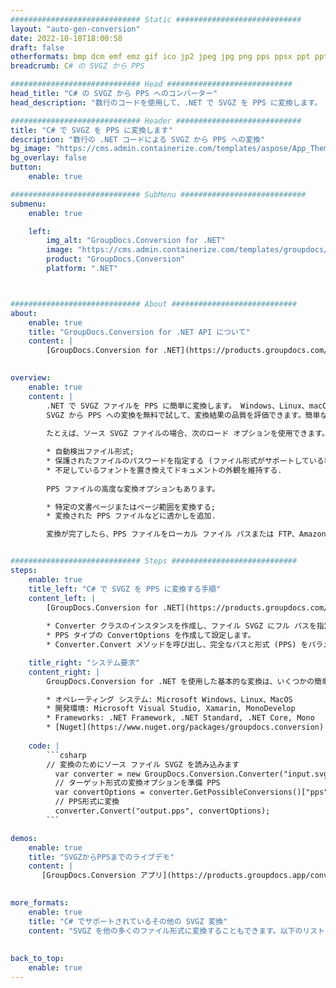 ```yaml
---
############################# Static ############################
layout: "auto-gen-conversion"
date: 2022-10-18T18:00:58
draft: false
otherformats: bmp dcm emf emz gif ico jp2 jpeg jpg png pps ppsx ppt pptx psb psd svg svgz tga tif tiff webp wmf wmz
breadcrumb: C# の SVGZ から PPS

############################# Head ############################
head_title: "C# の SVGZ から PPS へのコンバーター"
head_description: "数行のコードを使用して、.NET で SVGZ を PPS に変換します。 GroupDocs ドキュメント変換 API を使用して、160 を超えるファイル形式を変換します。"

############################# Header ############################
title: "C# で SVGZ を PPS に変換します"
description: "数行の .NET コードによる SVGZ から PPS への変換"
bg_image: "https://cms.admin.containerize.com/templates/aspose/App_Themes/V3/images/bg/header1.png"
bg_overlay: false
button:
    enable: true

############################# SubMenu ############################
submenu:
    enable: true

    left:
        img_alt: "GroupDocs.Conversion for .NET"
        image: "https://cms.admin.containerize.com/templates/groupdocs/images/product-logos/90x90-noborder/groupdocs-conversion-net.png"
        product: "GroupDocs.Conversion"
        platform: ".NET"



############################# About ############################
about:
    enable: true
    title: "GroupDocs.Conversion for .NET API について"
    content: |
        [GroupDocs.Conversion for .NET](https://products.groupdocs.com/conversion/net/) を使用して、Microsoft Word、Excel、PowerPoint、PDF、Visio、およびその他の形式を変換できます。 GroupDocs.Conversion は、高いパフォーマンスが要求されるバックエンドおよび内部システムに適したスタンドアロン API です。 Microsoft や Open Office などのソフトウェアには依存しません。
    

overview:
    enable: true
    content: |
        .NET で SVGZ ファイルを PPS に簡単に変換します。 Windows、Linux、macOS など、任意のプラットフォームで C# コード行を 2 行だけ使用できます。
        SVGZ から PPS への変換を無料で試して、変換結果の品質を評価できます。簡単なファイル変換のシナリオに加えて、ソース SVGZ ファイルをロードし、出力 PPS 結果を保存するためのより高度なオプションを試すことができます。 
        
        たとえば、ソース SVGZ ファイルの場合、次のロード オプションを使用できます。

        * 自動検出ファイル形式;
        * 保護されたファイルのパスワードを指定する (ファイル形式がサポートしている場合);
        * 不足しているフォントを置き換えてドキュメントの外観を維持する.
        
        PPS ファイルの高度な変換オプションもあります。

        * 特定の文書ページまたはページ範囲を変換する;
        * 変換された PPS ファイルなどに透かしを追加.

        変換が完了したら、PPS ファイルをローカル ファイル パスまたは FTP、Amazon S3、Google Drive、Dropbox などのサードパーティ ストレージに保存できます。注意してください - SVGZ を {{ に変換するにはTO}} MS Office、Open Office、Adobe Acrobat Reader などの追加のソフトウェアをインストールする必要はありません。


############################# Steps ############################
steps:
    enable: true
    title_left: "C# で SVGZ を PPS に変換する手順"
    content_left: |
        [GroupDocs.Conversion for .NET](https://products.groupdocs.com/conversion/net/) を使用すると、開発者は数行のコードで SVGZ ファイルを PPS に簡単に変換できます。
        
        * Converter クラスのインスタンスを作成し、ファイル SVGZ にフル パスを指定します。
        * PPS タイプの ConvertOptions を作成して設定します。
        * Converter.Convert メソッドを呼び出し、完全なパスと形式 (PPS) をパラメーターとして渡します。

    title_right: "システム要求"
    content_right: |
        GroupDocs.Conversion for .NET を使用した基本的な変換は、いくつかの簡単な手順で実行できます。当社の API は、すべての主要なプラットフォームとオペレーティング システムでサポートされています。以下のコードを実行する前に、システムに次の前提条件がインストールされていることを確認してください。

        * オペレーティング システム: Microsoft Windows、Linux、MacOS
        * 開発環境: Microsoft Visual Studio, Xamarin, MonoDevelop
        * Frameworks: .NET Framework, .NET Standard, .NET Core, Mono
        * [Nuget](https://www.nuget.org/packages/groupdocs.conversion) から最新の GroupDocs.Conversion for .NET を取得します
         
    code: |
        ```csharp    
        // 変換のためにソース ファイル SVGZ を読み込みます
          var converter = new GroupDocs.Conversion.Converter("input.svgz");
          // ターゲット形式の変換オプションを準備 PPS
          var convertOptions = converter.GetPossibleConversions()["pps"].ConvertOptions;
          // PPS形式に変換
          converter.Convert("output.pps", convertOptions);
        ```

demos:
    enable: true
    title: "SVGZからPPSまでのライブデモ"
    content: |
       [GroupDocs.Conversion アプリ](https://products.groupdocs.app/conversion/family) Web サイトにアクセスして、今すぐ SVGZ を PPS に変換してください。オンラインデモには次の利点があります
          

more_formats:
    enable: true
    title: "C# でサポートされているその他の SVGZ 変換"
    content: "SVGZ を他の多くのファイル形式に変換することもできます。以下のリストをご覧ください。"
       
       
back_to_top:
    enable: true
---
```

